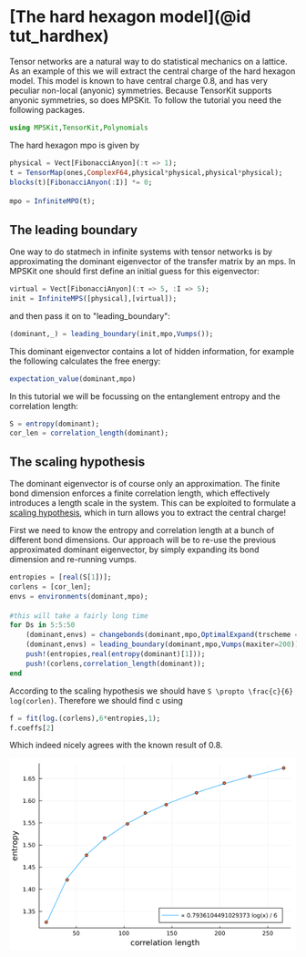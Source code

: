 # [The hard hexagon model](@id tut_hardhex)

Tensor networks are a natural way to do statistical mechanics on a lattice. As an example of this we will extract the central charge of the hard hexagon model. This model is known to have central charge 0.8, and has very peculiar non-local (anyonic) symmetries. Because TensorKit supports anyonic symmetries, so does MPSKit. To follow the tutorial you need the following packages.

```julia
using MPSKit,TensorKit,Polynomials
```

The hard hexagon mpo is given by

```julia
physical = Vect[FibonacciAnyon](:τ => 1);
t = TensorMap(ones,ComplexF64,physical*physical,physical*physical);
blocks(t)[FibonacciAnyon(:I)] *= 0;

mpo = InfiniteMPO(t);
```

## The leading boundary

One way to do statmech in infinite systems with tensor networks is by approximating the dominant eigenvector of the transfer matrix by an mps. In MPSKit one should first define an initial guess for this eigenvector:

```julia
virtual = Vect[FibonacciAnyon](:τ => 5, :I => 5);
init = InfiniteMPS([physical],[virtual]);
```

and then pass it on to "leading_boundary":
```julia
(dominant,_) = leading_boundary(init,mpo,Vumps());
```

This dominant eigenvector contains a lot of hidden information, for example the following calculates the free energy:
```julia
expectation_value(dominant,mpo)
```

In this tutorial we will be focussing on the entanglement entropy and the correlation length:
```julia
S = entropy(dominant);
cor_len = correlation_length(dominant);
```

## The scaling hypothesis

The dominant eigenvector is of course only an approximation. The finite bond dimension enforces a finite correlation length, which effectively introduces a length scale in the system. This can be exploited to formulate a [scaling hypothesis](https://arxiv.org/pdf/0812.2903.pdf), which in turn allows you to extract the central charge!

First we need to know the entropy and correlation length at a bunch of different bond dimensions. Our approach will be to re-use the previous approximated dominant eigenvector, by simply expanding its bond dimension and re-running vumps.

```julia
entropies = [real(S[1])];
corlens = [cor_len];
envs = environments(dominant,mpo);

#this will take a fairly long time
for Ds in 5:5:50
    (dominant,envs) = changebonds(dominant,mpo,OptimalExpand(trscheme = truncdim(5)),envs);
    (dominant,envs) = leading_boundary(dominant,mpo,Vumps(maxiter=200));
    push!(entropies,real(entropy(dominant)[1]));
    push!(corlens,correlation_length(dominant));
end
```

According to the scaling hypothesis we should have ``S \propto \frac{c}{6} log(corlen)``. Therefore we should find c using
```julia
f = fit(log.(corlens),6*entropies,1);
f.coeffs[2]
```

Which indeed nicely agrees with the known result of 0.8.

![](hardhex.png)
